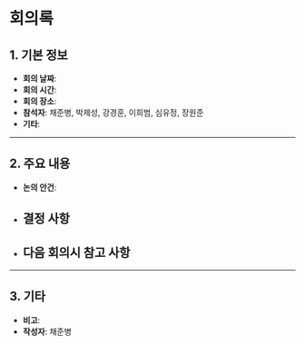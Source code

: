 # 회의록

## 1. 기본 정보

- **회의 날짜**:
- **회의 시간**:
- **회의 장소**:
- **참석자**: 채준병, 박제성, 강경훈, 이희범, 심유정, 장원준
- **기타**:

---

## 2. 주요 내용

- **논의 안건**:
- ## **결정 사항**
- ## **다음 회의시 참고 사항**

---

## 3. 기타

- **비고**:
- **작성자**: 채준병
